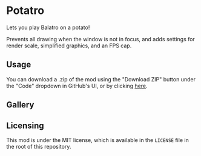 # Potatro

Lets you play Balatro on a potato!

Prevents all drawing when the window is not in focus, and adds settings for render scale, simplified graphics, and an FPS cap.

## Usage

You can download a .zip of the mod using the "Download ZIP" button under the "Code" dropdown in GitHub's UI, or by clicking [here](https://github.com/balt-dev/potatro/archive/refs/heads/trunk.zip).

## Gallery



## Licensing

This mod is under the MIT license, which is available in the `LICENSE` file in the root of this repository.

